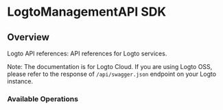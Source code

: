 # LogtoManagementAPI SDK

## Overview

Logto API references: API references for Logto services.

Note: The documentation is for Logto Cloud. If you are using Logto OSS, please refer to the response of `/api/swagger.json` endpoint on your Logto instance.

### Available Operations
